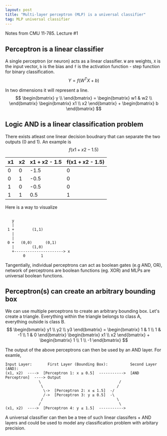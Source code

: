 ```yaml
---
layout: post
title: "Multi-layer perceptron (MLP) is a universal classifier"
tag: MLP universal classifier
---
```


<html>
  <head>
    <script type="text/x-mathjax-config">
      MathJax.Hub.Config({
      TeX: { equationNumbers: { autoNumber: "AMS" } }
      });
    </script>
    <script type="text/javascript" async src="http://cdn.mathjax.org/mathjax/latest/MathJax.js?config=TeX-AMS-MML_HTMLorMML"></script>
  </script>
</head>
<body>

Notes from CMU 11-785. Lecture #1

## Perceptron is a linear classifier
A single perceptron (or neuron) acts as a linear classifier. `W` are weights, `X` is the input vector, `b` is the bias and `f` is the activation function - step function for binary classification.
$$
Y = f(W^T X + b)
$$

In two dimensions it will represent a line.
$$
\begin{bmatrix} y \\ \end{bmatrix} = \begin{bmatrix} w1 & w2 \\ \end{bmatrix} \begin{bmatrix} x1 \\ x2 \end{bmatrix} + \begin{bmatrix} b \end{bmatrix}
$$

## Logic AND is a linear classification problem
There exists atleast one linear decision boudnary that can separate the two outputs (0 and 1). An example is 
$$
f(x1 + x2 - 1.5)
$$

| x1 | x2 | x1 + x2 - 1.5 | f(x1 + x2 - 1.5) |
|----|----|---------------|------------------|
| 0  | 0  | -1.5          | 0                |
| 0  | 1  | -0.5          | 0                |
| 1  | 0  | -0.5          | 0                |
| 1  | 1  | 0.5           | 1                |

Here is a way to visualize
```plaintext

   y
   |
 1 +        (1,1)
   |        
   |        
 0 +   (0,0)      (0,1)
   |        (1,0)
   +----------------------> x
        0       1
```
Tangentially, individual perceptrons can act as boolean gates (e.g AND, OR), network of perceptrons are boolean functions (eg. XOR) and MLPs are universal boolean functions.

## Perceptron(s) can create an arbitrary bounding box
We can use multiple perceptrons to create an arbitrary bounding box.
Let's create a triangle. Everything within the triangle belongs to class A, everything outside is class B. 
$$
\begin{bmatrix} y1 \\ y2 \\ y3 \end{bmatrix} = \begin{bmatrix} 1 & 1 \\ 1 & -1 \\ 1 & 0 \end{bmatrix} \begin{bmatrix} x1 \\ x2 \end{bmatrix} + \begin{bmatrix} 1 \\ 1 \\ -1 \end{bmatrix}
$$

The output of the above perceptrons can then be used by an AND layer. For examle,
```plaintext
Input Layer:       First Layer (Bounding Box):          Second Layer (AND):
(x1, x2)  ---->  [Perceptron 1: x ≥ 0.5]  ----------->  [AND Perceptron]  ----> Output
               \                                   /
                \                                 /
                 \->  [Perceptron 2: x ≤ 1.5]  -/
                 /->  [Perceptron 3: y ≥ 0.5]  -\
                /                                 \
               /                                   \
(x1, x2)  ---->  [Perceptron 4: y ≤ 1.5]  ----------->
```
A universal classifier can then be a tree of such linear classifers + AND layers and could be used to model any classification problem with arbitary precision.
</body>
</html>